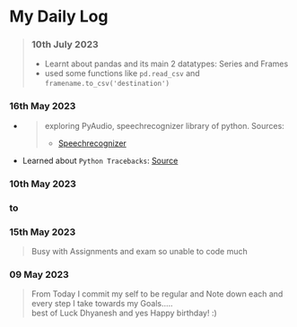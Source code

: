 # My Daily Log

> ### 10th July 2023
> - Learnt about pandas and its main 2 datatypes: Series and Frames
> - used some functions like `pd.read_csv` and `framename.to_csv('destination')`


### 16th May 2023

- > exploring PyAudio, speechrecognizer library of python.
    > Sources:
    >
    > - [Speechrecognizer](https://pypi.org/project/SpeechRecognition/)
    >
- Learned about ``Python Tracebacks``: [Source](https://realpython.com/python-traceback/)

### 10th May 2023

### to

### 15th May 2023
>
> Busy with Assignments and exam so unable to code much

### 09 May 2023
>
> From Today I commit my self to be regular and Note down each and every step I take towards my Goals.....
<br>best of Luck Dhyanesh and yes Happy birthday! :)
